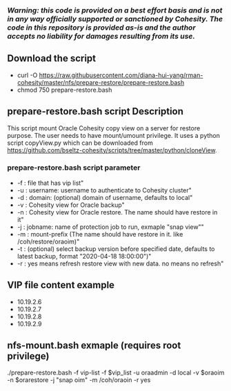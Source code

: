 ### ***Warning: this code is provided on a best effort basis and is not in any way officially supported or sanctioned by Cohesity. The code in this repository is provided as-is and the author accepts no liability for damages resulting from its use.***

## Download the script

- curl -O https://raw.githubusercontent.com/diana-hui-yang/rman-cohesity/master/nfs/prepare-restore/prepare-restore.bash
- chmod 750 prepare-restore.bash

## prepare-restore.bash script Description
This script mount Oracle Cohesity copy view on a server for restore purpose. The user needs to have mount/umount privilege. It uses a python script copyView.py which can be downloaded from https://github.com/bseltz-cohesity/scripts/tree/master/python/cloneView. 

### prepare-restore.bash script parameter

- -f : file that has vip list"
- -u : username: username to authenticate to Cohesity cluster"
- -d : domain: (optional) domain of username, defaults to local"
- -v : Cohesity view for Oracle backup"
- -n : Cohesity view for Oracle restore. The name should have restore in it"
- -j : jobname: name of protection job to run, exmaple "snap view""
- -m : mount-prefix (The name should have restore in it. like /coh/restore/oraoim)"
- -t : (optional) select backup version before specified date, defaults to latest backup, format \"2020-04-18 18:00:00\")"
- -r : yes means refresh restore view with new data. no means no refresh"

## VIP file content example
- 10.19.2.6
- 10.19.2.7
- 10.19.2.8
- 10.19.2.9

## nfs-mount.bash exmaple (requires root privilege)
./prepare-restore.bash -f vip-list -f $vip_list -u oraadmin -d local -v $oraoim -n $orarestore -j "snap oim" -m /coh/oraoin -r yes


